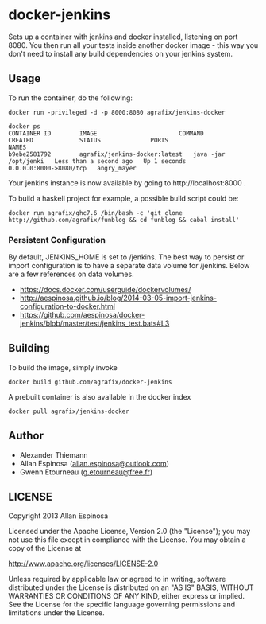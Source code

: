 # docker-jenkins

Sets up a container with jenkins and docker installed, listening on
port 8080. You then run all your tests inside another docker image - this
way you don't need to install any build dependencies on your jenkins system.

## Usage

To run the container, do the following:

    docker run -privileged -d -p 8000:8080 agrafix/jenkins-docker
    
    docker ps
    CONTAINER ID        IMAGE                       COMMAND                CREATED             STATUS              PORTS                     NAMES
    b9ebe2581792        agrafix/jenkins-docker:latest   java -jar /opt/jenki   Less than a second ago   Up 1 seconds        0.0.0.0:8000->8080/tcp   angry_mayer

Your jenkins instance is now available by going to http://localhost:8000 .

To build a haskell project for example, a possible build script could be:

    docker run agrafix/ghc7.6 /bin/bash -c 'git clone
    http://github.com/agrafix/funblog && cd funblog && cabal install'

### Persistent Configuration

By default, JENKINS_HOME is set to /jenkins.  The best way to persist or import configuration is to have a separate data volume for /jenkins.  Below are a few references on data volumes.

  * https://docs.docker.com/userguide/dockervolumes/
  * http://aespinosa.github.io/blog/2014-03-05-import-jenkins-configuration-to-docker.html
  * https://github.com/aespinosa/docker-jenkins/blob/master/test/jenkins_test.bats#L3

## Building

To build the image, simply invoke

    docker build github.com/agrafix/docker-jenkins

A prebuilt container is also available in the docker index

    docker pull agrafix/jenkins-docker


## Author

  * Alexander Thiemann
  * Allan Espinosa (<allan.espinosa@outlook.com>)
  * Gwenn Etourneau (<g.etourneau@free.fr>)

## LICENSE

Copyright 2013 Allan Espinosa

Licensed under the Apache License, Version 2.0 (the "License");
you may not use this file except in compliance with the License.
You may obtain a copy of the License at

  http://www.apache.org/licenses/LICENSE-2.0

Unless required by applicable law or agreed to in writing, software
distributed under the License is distributed on an "AS IS" BASIS,
WITHOUT WARRANTIES OR CONDITIONS OF ANY KIND, either express or implied.
See the License for the specific language governing permissions and
limitations under the License.
